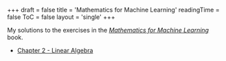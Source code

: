 +++
draft = false
title = 'Mathematics for Machine Learning'
readingTime = false
ToC = false
layout = 'single'
+++

My solutions to the exercises in the [_Mathematics for Machine Learning_](https://mml-book.github.io/) book.

- [Chapter 2 - Linear Algebra](./chapter_2_linear_algebra.md)
